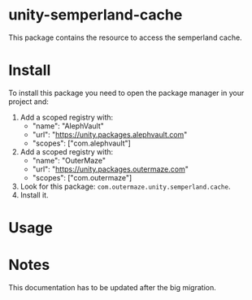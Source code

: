 # unity-semperland-cache
This package contains the resource to access the semperland cache.

# Install
To install this package you need to open the package manager in your project and:

  1. Add a scoped registry with:
     - "name": "AlephVault"
     - "url": "https://unity.packages.alephvault.com"
     - "scopes": ["com.alephvault"]
  1. Add a scoped registry with:
     - "name": "OuterMaze"
     - "url": "https://unity.packages.outermaze.com"
     - "scopes": ["com.outermaze"]
  2. Look for this package: `com.outermaze.unity.semperland.cache`.
  3. Install it.

# Usage

# Notes
This documentation has to be updated after the big migration.

